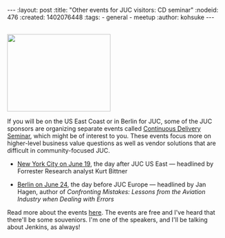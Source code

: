 --- :layout: post :title: "Other events for JUC visitors: CD seminar" :nodeid: 476 :created: 1402076448 :tags: - general - meetup :author: kohsuke ---

[  
<img src="http://upload.wikimedia.org/wikipedia/commons/thumb/c/c5/CircusTent02.jpg/320px-CircusTent02.jpg" width="240" height="180" />  
](http://en.wikipedia.org/wiki/Circus)

If you will be on the US East Coast or in Berlin for JUC, some of the JUC sponsors are organizing separate events called [Continuous Delivery Seminar](http://www.cloudbees.com/cdsummit), which might be of interest to you. These events focus more on higher-level business value questions as well as vendor solutions that are difficult in community-focused JUC.

- [New York City on June 19](http://www.cloudbees.com/cdsummit/nyc), the day after JUC US East — headlined by Forrester Research analyst Kurt Bittner  

- [Berlin on June 24](http://www.cloudbees.com/cdsummit/berlin), the day before JUC Europe — headlined by Jan Hagen, author of _Confronting Mistakes: Lessons from the Aviation Industry when Dealing with Errors_  


Read more about the events [here](http://blog.cloudbees.com/2014/06/cd-summit-learn-from-continuous.html). The events are free and I've heard that there'll be some souveniors. I'm one of the speakers, and I'll be talking about Jenkins, as always!
